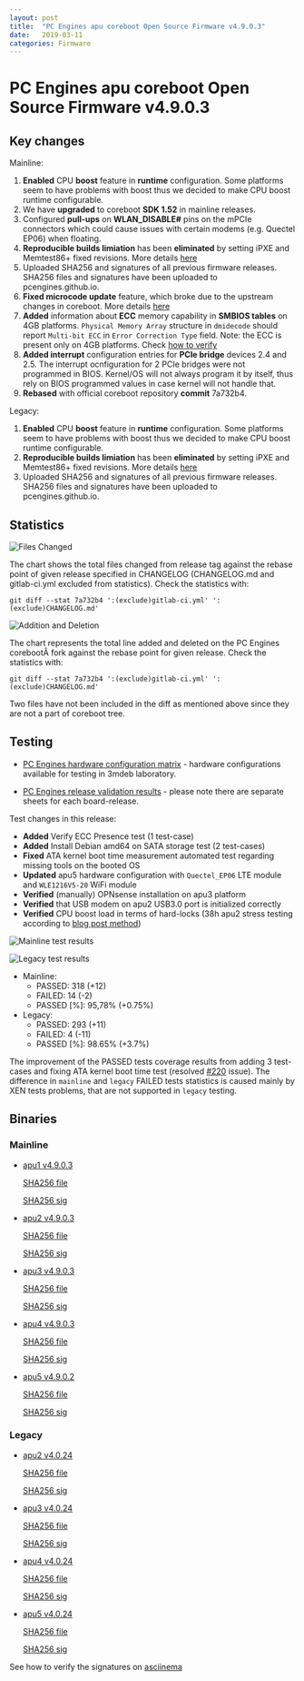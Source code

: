 ```yaml
---
layout: post
title:  "PC Engines apu coreboot Open Source Firmware v4.9.0.3"
date:   2019-03-11
categories: Firmware
---
```

# PC Engines apu coreboot Open Source Firmware v4.9.0.3

## Key changes

Mainline:

1. **Enabled** CPU **boost** feature in **runtime** configuration. Some
   platforms seem to have problems with boost thus we decided to make CPU boost
   runtime configurable.
2. We have **upgraded** to coreboot **SDK 1.52** in mainline releases.
3. Configured **pull-ups** on **WLAN_DISABLE#** pins on the mPCIe connectors
   which could cause issues with certain modems (e.g. Quectel EP06) when
   floating.
4. **Reproducible builds limiation** has been **eliminated** by setting iPXE
   and Memtest86+ fixed revisions. More details [here](https://github.com/pcengines/coreboot/issues/267)
5. Uploaded SHA256 and signatures of all previous firmware releases. SHA256
   files and signatures have been uploaded to pcengines.github.io.
6. **Fixed microcode update** feature, which broke due to the upstream changes
   in coreboot. More details [here](https://github.com/pcengines/apu2-documentation/issues/75#issuecomment-463067220)
7. **Added** information about **ECC** memory capability in **SMBIOS tables**
   on 4GB platforms. `Physical Memory Array` structure in `dmidecode` should
   report `Multi-bit ECC` in `Error Correction Type` field. Note: the ECC is
   present only on 4GB platforms. Check [how to verify](https://asciinema.org/a/233041)
8. **Added interrupt** configuration entries for **PCIe bridge** devices 2.4
   and 2.5. The interrupt ocnfiguration for 2 PCIe bridges were not programmed
   in BIOS. Kernel/OS will not always program it by itself, thus rely on BIOS
   programmed values in case kernel will not handle that.
9. **Rebased** with official coreboot repository **commit** 7a732b4.

Legacy:

1. **Enabled** CPU **boost** feature in **runtime** configuration. Some
   platforms seem to have problems with boost thus we decided to make CPU boost
   runtime configurable.
2. **Reproducible builds limiation** has been **eliminated** by setting iPXE
   and Memtest86+ fixed revisions. More details [here](https://github.com/pcengines/coreboot/issues/267)
3. Uploaded SHA256 and signatures of all previous firmware releases. SHA256
   files and signatures have been uploaded to pcengines.github.io.

## Statistics

![Files Changed](https://cloud.3mdeb.com/index.php/s/5TXiKGgiZSnWJ5m/preview)

The chart shows the total files changed from release tag against the rebase
point of given release specified in CHANGELOG (CHANGELOG.md and gitlab-ci.yml
excluded from statistics). Check the statistics with:

```
git diff --stat 7a732b4 ':(exclude)gitlab-ci.yml' ':(exclude)CHANGELOG.md'
```

![Addition and Deletion](https://cloud.3mdeb.com/index.php/s/JGj2bTDdw3xo7wg/preview)

The chart represents the total line added and deleted on the PC Engines
corebootÂ fork against the rebase point for given release. Check the statistics
with:

```
git diff --stat 7a732b4 ':(exclude)gitlab-ci.yml' ':(exclude)CHANGELOG.md'
```

Two files have not been included in the diff as mentioned above since they are
not a part of coreboot tree.

## Testing

* [PC Engines hardware configuration matrix](https://cloud.3mdeb.com/index.php/s/wRi33Zo5sdgbpWn/preview) - hardware configurations available for testing in 3mdeb laboratory.

* [PC Engines release validation results](https://3mdeb.us16.list-manage.com/track/click?u=fce95b885fc13fbf1db611816&id=96d9b426c0&e=16ffa34a09) - please note there are separate sheets for each board-release.

Test changes in this release:

* **Added** Verify ECC Presence test (1 test-case)
* **Added** Install Debian amd64 on SATA storage test (2 test-cases)
* **Fixed** ATA kernel boot time measurement automated test regarding missing
  tools on the booted OS
* **Updated** apu5 hardware configuration with `Quectel_EP06` LTE module and
  `WLE1216V5-20` WiFi module
* **Verified** (manually) OPNsense installation on apu3 platform
* **Verified** that USB modem on apu2 USB3.0 port is initialized correctly
* **Verified** CPU boost load in terms of hard-locks (38h apu2 stress testing
  according to [blog post method](https://3mdeb.com/firmware/amd-cpu-boost/))

![Mainline test results](https://cloud.3mdeb.com/index.php/s/xr4zCeHwPtw97kq/preview)

![Legacy test results](https://cloud.3mdeb.com/index.php/s/7Jng9M8QE5DkPco/preview)

* Mainline:
  * PASSED: 318 (+12)
  * FAILED: 14 (-2)
  * PASSED [%]: 95,78% (+0.75%)
* Legacy:
  * PASSED: 293 (+11)
  * FAILED: 4 (-11)
  * PASSED [%]: 98.65% (+3.7%)

The improvement of the PASSED tests coverage results from adding 3 test-cases
and fixing ATA kernel boot time test (resolved [#220](https://github.com/pcengines/coreboot/issues/220)
issue). The difference in `mainline` and `legacy` FAILED tests statistics is
caused mainly by XEN tests problems, that are not supported in `legacy` testing.

## Binaries

### Mainline

* [apu1 v4.9.0.3](https://cloud.3mdeb.com/index.php/s/Xxcsxyb5T6gq4Zb/download)

  [SHA256 file](https://cloud.3mdeb.com/index.php/s/JdGFFEqnqSz7zmF/download)

  [SHA256 sig](https://cloud.3mdeb.com/index.php/s/eimcQrPTtw7C7mQ/download)

* [apu2 v4.9.0.3](https://cloud.3mdeb.com/index.php/s/aroRiaaRfoXsRJE/download)

  [SHA256 file](https://cloud.3mdeb.com/index.php/s/739Y6cg6E23bpzn/download)

  [SHA256 sig](https://cloud.3mdeb.com/index.php/s/cy37owiFs8ZWaMN/download)

* [apu3 v4.9.0.3](https://cloud.3mdeb.com/index.php/s/AbEX3keWGtGMFdD/download)

  [SHA256 file](https://cloud.3mdeb.com/index.php/s/CgdpBDx3jXqAaS4/download)

  [SHA256 sig](https://cloud.3mdeb.com/index.php/s/EggEQaLZmH3edDE/download)

* [apu4 v4.9.0.3](https://cloud.3mdeb.com/index.php/s/HmYYgQNnXCyyxD7/download)

  [SHA256 file](https://cloud.3mdeb.com/index.php/s/cgdyNNtQndCZRjK/download)

  [SHA256 sig](https://cloud.3mdeb.com/index.php/s/PapaR2daNrDjZ9r/download)

* [apu5 v4.9.0.2](https://cloud.3mdeb.com/index.php/s/Yotxg6WRoDCHHgp/download)

  [SHA256 file](https://cloud.3mdeb.com/index.php/s/FTHNN3g4mYwwkWw/download)

  [SHA256 sig](https://cloud.3mdeb.com/index.php/s/tARS2XqEafCQaDb/download)

### Legacy

* [apu2 v4.0.24](https://cloud.3mdeb.com/index.php/s/dpKqXzooprK6aJr/download)

  [SHA256 file](https://cloud.3mdeb.com/index.php/s/NfBptrfx9B56iJb/download)

  [SHA256 sig](https://cloud.3mdeb.com/index.php/s/EKfJTccSYTrwDt6/download)

* [apu3 v4.0.24](https://cloud.3mdeb.com/index.php/s/ACK32Wy6QtZbyNs/download)

  [SHA256 file](https://cloud.3mdeb.com/index.php/s/HyFkRnj3zmKHod3/download)

  [SHA256 sig](https://cloud.3mdeb.com/index.php/s/7WXMWAoWrAdWFz9/download)

* [apu4 v4.0.24](https://cloud.3mdeb.com/index.php/s/nzSMyApkKimzsEf/download)

  [SHA256 file](https://cloud.3mdeb.com/index.php/s/2W4EjpTii7LmwrC/download)

  [SHA256 sig](https://cloud.3mdeb.com/index.php/s/4wzJRPZ9FszRNYy/download)

* [apu5 v4.0.24](https://cloud.3mdeb.com/index.php/s/ito92SCGrn4pEyq/download)

  [SHA256 file](https://cloud.3mdeb.com/index.php/s/5DdxdmmzsCxSrkf/download)

  [SHA256 sig](https://cloud.3mdeb.com/index.php/s/jnaKWRBz7XWBxWA/download)

See how to verify the signatures on [asciinema](https://asciinema.org/a/227035)
